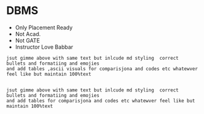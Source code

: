 # DBMS
- Only Placement Ready
- Not Acad.
- Not GATE 
- Instructor Love Babbar
  
```
jsut gimme above with same text but inlcude md styling  correct bullets and formatiing and emojies 
and add tables ,ascii visuals for comparisjona and codes etc whatewver feel like but maintain 100%text
```


```

jsut gimme above with same text but inlcude md styling  correct bullets and formatiing and emojies 
and add tables for comparisjona and codes etc whatewver feel like but maintain 100%text
```